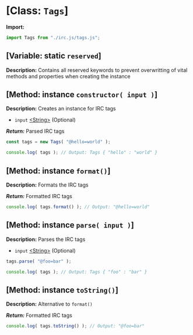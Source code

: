 # [Class: ```Tags```]

**Import:**

```js
import Tags from "./irc.js/tags.js";
```

## [Variable: static ```reserved```]

**Description:** Contains all reserved keywords to prevent overwritting of vital methods and properties when creating the instance

## [Method: instance ```constructor( input )```]

**Description:** Creates an instance for IRC tags

- ```input``` [\<String\>](https://developer.mozilla.org/en-US/docs/Web/JavaScript/Reference/Global_Objects/String) (Optional)

***Return:*** Parsed IRC tags

```js
const tags = new Tags( "@hello=world" );

console.log( tags ); // Output: Tags { "hello" : "world" }
```

## [Method: instance ```format()```]

**Description:** Formats the IRC tags

***Return:*** Formatted IRC tags

```js
console.log( tags.format() ); // Output: "@hello=world"
```

## [Method: instance ```parse( input )```]

**Description:** Parses the IRC tags

- ```input``` [\<String\>](https://developer.mozilla.org/en-US/docs/Web/JavaScript/Reference/Global_Objects/String) (Optional)

```js
tags.parse( "@foo=bar" );

console.log( tags ); // Output: Tags { "foo" : "bar" }
```

## [Method: instance ```toString()```]

**Description:** Alternative to ```format()```

***Return:*** Formatted IRC tags

```js
console.log( tags.toString() ); // Output: "@foo=bar"
```